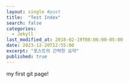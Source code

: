 ```yaml
---
layout: single #post
title:  "Test Index"
search: false
categories: 
  - Jekyll
last_modified_at: 2018-02-19T08:06:00-05:00
date: 2023-12-20T12:55:00
excerpt: "포스트의 간략한 요약"
published: true
---
```


my first git page!
